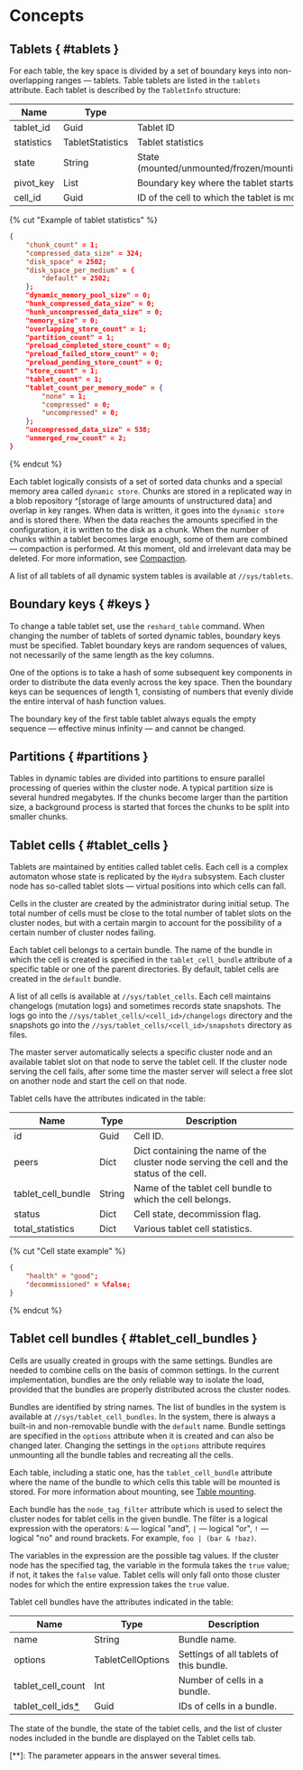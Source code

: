 # Concepts

## Tablets { #tablets }

For each table, the key space is divided by a set of boundary keys into non-overlapping ranges — tablets. Table tablets are listed in the `tablets` attribute. Each tablet is described by the `TabletInfo` structure:

| **Name** | **Type** | **Description** | **Mandatory** |
| -------- | --------- | -------------- | -----------------|
| tablet_id | Guid | Tablet ID | Yes |
| statistics | TabletStatistics | Tablet statistics | Yes |
| state | String | State (mounted/unmounted/frozen/mounting/unmounting/freezing/unfreezing/frozen_mounting) | Yes |
| pivot_key | List | Boundary key where the tablet starts (for sorted tables only) | Yes |
| cell_id | Guid | ID of the cell to which the tablet is mounted | No |

{% cut "Example of tablet statistics" %}

```json
{
    "chunk_count" = 1;
    "compressed_data_size" = 324;
    "disk_space" = 2502;
    "disk_space_per_medium" = {
        "default" = 2502;
    };
    "dynamic_memory_pool_size" = 0;
    "hunk_compressed_data_size" = 0;
    "hunk_uncompressed_data_size" = 0;
    "memory_size" = 0;
    "overlapping_store_count" = 1;
    "partition_count" = 1;
    "preload_completed_store_count" = 0;
    "preload_failed_store_count" = 0;
    "preload_pending_store_count" = 0;
    "store_count" = 1;
    "tablet_count" = 1;
    "tablet_count_per_memory_mode" = {
        "none" = 1;
        "compressed" = 0;
        "uncompressed" = 0;
    };
    "uncompressed_data_size" = 538;
    "unmerged_row_count" = 2;
}
```

{% endcut %}

Each tablet logically consists of a set of sorted data chunks and a special memory area called `dynamic store`. Chunks are stored in a replicated way in a blob repository ^[storage of large amounts of unstructured data] and overlap in key ranges.  When data is written, it goes into the `dynamic store` and is stored there. When the data reaches the amounts specified in the configuration, it is written to the disk as a chunk. When the number of chunks within a tablet becomes large enough, some of them are combined — compaction is performed. At this moment, old and irrelevant data may be deleted. For more information, see [Compaction](../../../user-guide/dynamic-tables/compaction.md).

A list of all tablets of all dynamic system tables is available at `//sys/tablets`.

## Boundary keys { #keys }

To change a table tablet set, use the `reshard_table` command. When changing the number of tablets of sorted dynamic tables, boundary keys must be specified. Tablet boundary keys are random sequences of values, not necessarily of the same length as the key columns.

One of the options is to take a hash of some subsequent key components in order to distribute the data evenly across the key space. Then the boundary keys can be sequences of length 1, consisting of numbers that evenly divide the entire interval of hash function values.

The boundary key of the first table tablet always equals the empty sequence — effective minus infinity — and cannot be changed.

## Partitions { #partitions }

Tables in dynamic tables are divided into partitions to ensure parallel processing of queries within the cluster node. A typical partition size is several hundred megabytes. If the chunks become larger than the partition size, a background process is started that forces the chunks to be split into smaller chunks.

## Tablet cells { #tablet_cells }

Tablets are maintained by entities called tablet cells. Each cell is a complex automaton whose state is replicated by the `Hydra` subsystem. Each cluster node has so-called tablet slots — virtual positions into which cells can fall.

Cells in the cluster are created by the administrator during initial setup. The total number of cells must be close to the total number of tablet slots on the cluster nodes, but with a certain margin to account for the possibility of a certain number of cluster nodes failing.

Each tablet cell belongs to a certain bundle. The name of the bundle in which the cell is created is specified in the `tablet_cell_bundle` attribute of a specific table or one of the parent directories. By default, tablet cells are created in the `default` bundle.

A list of all cells is available at `//sys/tablet_cells`. Each cell maintains changelogs (mutation logs) and sometimes records state snapshots. The logs go into the `//sys/tablet_cells/<cell_id>/changelogs` directory and the snapshots go into the `//sys/tablet_cells/<cell_id>/snapshots` directory as files.

The master server automatically selects a specific cluster node and an available tablet slot on that node to serve the tablet cell. If the cluster node serving the cell fails, after some time the master server will select a free slot on another node and start the cell on that node.

Tablet cells have the attributes indicated in the table:

| **Name** | **Type** | **Description** |
| ---------- | ---------- | ------------------ |
| id | Guid | Cell ID. |
| peers | Dict | Dict containing the name of the cluster node serving the cell and the status of the cell. |
| tablet_cell_bundle | String | Name of the tablet cell bundle to which the cell belongs. |
| status | Dict | Cell state, decommission flag. |
| total_statistics | Dict | Various tablet cell statistics. |

{% cut "Cell state example" %}

```json
{
    "health" = "good";
    "decommissioned" = %false;
}
```

{% endcut %}

## Tablet cell bundles { #tablet_cell_bundles }

Cells are usually created in groups with the same settings. Bundles are needed to combine cells on the basis of common settings. In the current implementation, bundles are the only reliable way to isolate the load, provided that the bundles are properly distributed across the cluster nodes.

Bundles are identified by string names. The list of bundles in the system is available at `//sys/tablet_cell_bundles`. In the system, there is always a built-in and non-removable bundle with the `default` name. Bundle settings are specified in the `options` attribute when it is created and can also be changed later. Changing the settings in the `options` attribute requires unmounting all the bundle tables and recreating all the cells.

Each table, including a static one, has the `tablet_cell_bundle` attribute where the name of the bundle to which cells this table will be mounted is stored. For more information about mounting, see [Table mounting](../../../user-guide/dynamic-tables/operations.md#mount_table).

Each bundle has the `node_tag_filter` attribute which is used to select the cluster nodes for tablet cells in the given bundle. The filter is a logical expression with the operators: `&` — logical "and", `|` — logical "or", `!` — logical "no" and round brackets. For example, `foo | (bar & !baz)`.

The variables in the expression are the possible tag values. If the cluster node has the specified tag, the variable in the formula takes the `true` value; if not, it takes the `false` value. Tablet cells will only fall onto those cluster nodes for which the entire expression takes the `true` value.

Tablet cell bundles have the attributes indicated in the table:

| **Name** | **Type** | **Description** |
| ------------------- | ------------------- | -------------------------------------- |
| name | String | Bundle name. |
| options | TabletCellOptions | Settings of all tablets of this bundle. |
| tablet_cell_count | Int | Number of cells in a bundle. |
| tablet_cell_ids[*](**) | Guid | IDs of cells in a bundle. |

The state of the bundle, the state of the tablet cells, and the list of cluster nodes included in the bundle are displayed on the Tablet cells tab.

[**]: The parameter appears in the answer several times.
